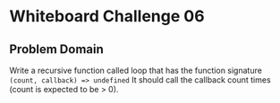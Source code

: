 # Whiteboard Challenge 06

## Problem Domain
Write a recursive function called loop that has the function signature `(count,
callback) => undefined` It should call the callback count times (count is
expected to be > 0).
